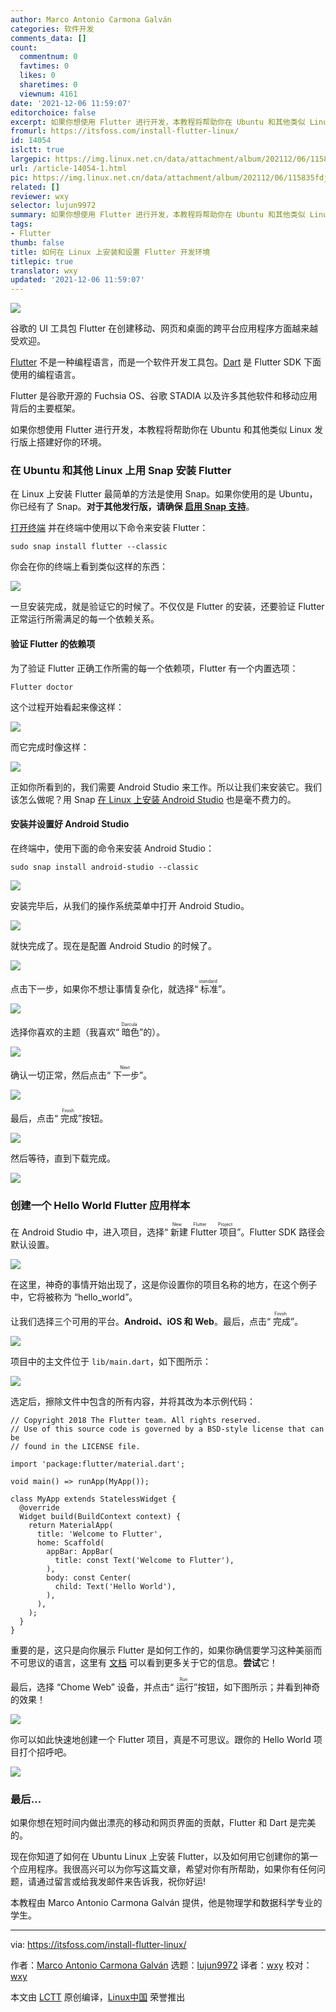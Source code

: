 ```yaml
---
author: Marco Antonio Carmona Galván
categories: 软件开发
comments_data: []
count:
  commentnum: 0
  favtimes: 0
  likes: 0
  sharetimes: 0
  viewnum: 4161
date: '2021-12-06 11:59:07'
editorchoice: false
excerpt: 如果你想使用 Flutter 进行开发，本教程将帮助你在 Ubuntu 和其他类似 Linux 发行版上搭建好你的环境。
fromurl: https://itsfoss.com/install-flutter-linux/
id: 14054
islctt: true
largepic: https://img.linux.net.cn/data/attachment/album/202112/06/115835fdjlxmd55mxew1nn.jpg
url: /article-14054-1.html
pic: https://img.linux.net.cn/data/attachment/album/202112/06/115835fdjlxmd55mxew1nn.jpg.thumb.jpg
related: []
reviewer: wxy
selector: lujun9972
summary: 如果你想使用 Flutter 进行开发，本教程将帮助你在 Ubuntu 和其他类似 Linux 发行版上搭建好你的环境。
tags:
- Flutter
thumb: false
title: 如何在 Linux 上安装和设置 Flutter 开发环境
titlepic: true
translator: wxy
updated: '2021-12-06 11:59:07'
---
```


![](https://img.linux.net.cn/data/attachment/album/202112/06/115835fdjlxmd55mxew1nn.jpg)


谷歌的 UI 工具包 Flutter 在创建移动、网页和桌面的跨平台应用程序方面越来越受欢迎。


[Flutter](https://flutter.dev/) 不是一种编程语言，而是一个软件开发工具包。[Dart](https://dart.dev/) 是 Flutter SDK 下面使用的编程语言。


Flutter 是谷歌开源的 Fuchsia OS、谷歌 STADIA 以及许多其他软件和移动应用背后的主要框架。


如果你想使用 Flutter 进行开发，本教程将帮助你在 Ubuntu 和其他类似 Linux 发行版上搭建好你的环境。


### 在 Ubuntu 和其他 Linux 上用 Snap 安装 Flutter


在 Linux 上安装 Flutter 最简单的方法是使用 Snap。如果你使用的是 Ubuntu，你已经有了 Snap。**对于其他发行版，请确保 [启用 Snap 支持](https://itsfoss.com/install-snap-linux/)**。


[打开终端](https://itsfoss.com/open-terminal-ubuntu/) 并在终端中使用以下命令来安装 Flutter：



```
sudo snap install flutter --classic

```

你会在你的终端上看到类似这样的东西：


![](https://img.linux.net.cn/data/attachment/album/202112/06/115908c0guz15670d06d6x.png)


一旦安装完成，就是验证它的时候了。不仅仅是 Flutter 的安装，还要验证 Flutter 正常运行所需满足的每一个依赖关系。


#### 验证 Flutter 的依赖项


为了验证 Flutter 正确工作所需的每一个依赖项，Flutter 有一个内置选项：



```
Flutter doctor

```

这个过程开始看起来像这样：


![](https://img.linux.net.cn/data/attachment/album/202112/06/115909pjh5fiivvxi5vcfi.png)


而它完成时像这样：


![](https://img.linux.net.cn/data/attachment/album/202112/06/115910der0s2p332p2n0j1.png)


正如你所看到的，我们需要 Android Studio 来工作。所以让我们来安装它。我们该怎么做呢？用 Snap [在 Linux 上安装 Android Studio](https://itsfoss.com/install-android-studio-ubuntu-linux/) 也是毫不费力的。


#### 安装并设置好 Android Studio


在终端中，使用下面的命令来安装 Android Studio：



```
sudo snap install android-studio --classic

```

![](https://img.linux.net.cn/data/attachment/album/202112/06/115911oket1ntw0bsfsbfq.png)


安装完毕后，从我们的操作系统菜单中打开 Android Studio。


![](https://img.linux.net.cn/data/attachment/album/202112/06/115912igijeqg1pgdy4yoy.jpg)


就快完成了。现在是配置 Android Studio 的时候了。


![](https://img.linux.net.cn/data/attachment/album/202112/06/115913k0ofnntswfnfnkno.png)


点击下一步，如果你不想让事情复杂化，就选择“<ruby> 标准 <rt>  standard </rt></ruby>”。


![](https://img.linux.net.cn/data/attachment/album/202112/06/115914asshz8cahdan0yh4.png)


选择你喜欢的主题（我喜欢“<ruby> 暗色 <rt>  Darcula </rt></ruby>”的）。


![](https://img.linux.net.cn/data/attachment/album/202112/06/115915w44g54cl7nyfuklz.png)


确认一切正常，然后点击“<ruby> 下一步 <rt>  Next </rt></ruby>”。


![](https://img.linux.net.cn/data/attachment/album/202112/06/115917i7fwrcfxcxzffq2x.png)


最后，点击“<ruby> 完成 <rt>  Finish </rt></ruby>”按钮。


![](https://img.linux.net.cn/data/attachment/album/202112/06/115918ex78nrr9yyz4lygi.png)


然后等待，直到下载完成。


![](https://img.linux.net.cn/data/attachment/album/202112/06/115920rexuef3soxfbu3cu.png)


### 创建一个 Hello World Flutter 应用样本


在 Android Studio 中，进入项目，选择“<ruby> 新建 Flutter 项目 <rt>  New Flutter Project </rt></ruby>”。Flutter SDK 路径会默认设置。


![](https://img.linux.net.cn/data/attachment/album/202112/06/115921w4hockzas77ocxc4.png)


在这里，神奇的事情开始出现了，这是你设置你的项目名称的地方，在这个例子中，它将被称为 “hello\_world”。


让我们选择三个可用的平台。**Android、iOS 和 Web**。最后，点击“<ruby> 完成 <rt>  Finish </rt></ruby>”。


![](https://img.linux.net.cn/data/attachment/album/202112/06/115922tmauzq7h71lhku7a.png)


项目中的主文件位于 `lib/main.dart`，如下图所示：


![](https://img.linux.net.cn/data/attachment/album/202112/06/115925g25vmr5drd5rrar2.png)


选定后，擦除文件中包含的所有内容，并将其改为本示例代码：



```
// Copyright 2018 The Flutter team. All rights reserved.
// Use of this source code is governed by a BSD-style license that can be
// found in the LICENSE file.

import 'package:flutter/material.dart';

void main() => runApp(MyApp());

class MyApp extends StatelessWidget {
  @override
  Widget build(BuildContext context) {
    return MaterialApp(
      title: 'Welcome to Flutter',
      home: Scaffold(
        appBar: AppBar(
          title: const Text('Welcome to Flutter'),
        ),
        body: const Center(
          child: Text('Hello World'),
        ),
      ),
    );
  }
}

```

重要的是，这只是向你展示 Flutter 是如何工作的，如果你确信要学习这种美丽而不可思议的语言，这里有 [文档](https://flutter.dev/docs) 可以看到更多关于它的信息。**尝试**它！


最后，选择 “Chome Web” 设备，并点击“<ruby> 运行 <rt>  Run </rt></ruby>”按钮，如下图所示；并看到神奇的效果！


![](https://img.linux.net.cn/data/attachment/album/202112/06/115927nm9n4wtyzgqh6mv6.png)


你可以如此快速地创建一个 Flutter 项目，真是不可思议。跟你的 Hello World 项目打个招呼吧。


![](https://img.linux.net.cn/data/attachment/album/202112/06/115927c2k8uv05guph8fth.png)


### 最后...


如果你想在短时间内做出漂亮的移动和网页界面的贡献，Flutter 和 Dart 是完美的。


现在你知道了如何在 Ubuntu Linux 上安装 Flutter，以及如何用它创建你的第一个应用程序。我很高兴可以为你写这篇文章，希望对你有所帮助，如果你有任何问题，请通过留言或给我发邮件来告诉我，祝你好运!


本教程由 Marco Antonio Carmona Galván 提供，他是物理学和数据科学专业的学生。




---


via: <https://itsfoss.com/install-flutter-linux/>


作者：[Marco Antonio Carmona Galván](https://itsfoss.com/author/itsfoss/) 选题：[lujun9972](https://github.com/lujun9972) 译者：[wxy](https://github.com/wxy) 校对：[wxy](https://github.com/wxy)


本文由 [LCTT](https://github.com/LCTT/TranslateProject) 原创编译，[Linux中国](https://linux.cn/) 荣誉推出